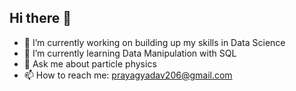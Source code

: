 ## Hi there 👋

- 🔭 I’m currently working on building up my skills in Data Science
- 🌱 I’m currently learning Data Manipulation with SQL
- 💬 Ask me about particle physics
- 📫 How to reach me: prayagyadav206@gmail.com
